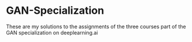 # GAN-Specialization
These are my solutions to the assignments of the three courses part of the  GAN specialization on deeplearning.ai
